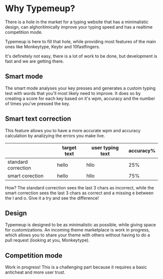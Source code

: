 # Why Typemeup?
There is a hole in the market for a typing website that has a minimalistic design, can alghoritimically improve your typing speed and has a realtime competition mode.

Typemeup is here to fill that hole, while providing most features of the main ones like Monkeytype, Keybr and 10fastfingers.

It's definetely not easy, there is a lot of work to be done, but development is fast and we are getting there.

## Smart mode
The smart mode analyses your key presses and generates a custom typing test with words that you'll most likely need to improve. It does so by creating a score for each key based on it's wpm, accuracy and the number of times you've pressed the key.

## Smart text correction
This feature allows you to have a more accurate wpm and accuracy calculation by analizying the errors you make live.

|           |target text | user typing text | accuracy%|
|-----------|------------------|------------|-----------|
|standard correction  | hello | hllo | 25% |
|smart corection      | hello | hllo | 75% |

How? The standard correction sees the last 3 chars as incorrect, while the smart correction sees the last 3 chars as correct and a missing e between the l and o.
Give it a try and see the difference!

## Design
Typemeup is designed to be as minimalistic as possible, while giving space for customizations. An incoming theme marketplace is work in progress, which allows you to share your theme with others without having to do a pull request (looking at you, Monkeytype).


## Competition mode
Work in progress! This is a challenging part because it requires a basic anticheat and more user trust. 
